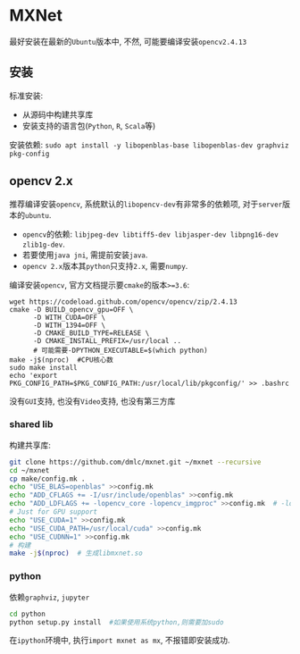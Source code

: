 # MXNet

最好安装在最新的`Ubuntu`版本中, 不然, 可能要编译安装`opencv2.4.13`

## 安装

标准安装:
* 从源码中构建共享库
* 安装支持的语言包(`Python`, `R`, `Scala`等)

安装依赖: `sudo apt install -y libopenblas-base libopenblas-dev graphviz pkg-config`

## opencv 2.x

推荐编译安装`opencv`, 系统默认的`libopencv-dev`有非常多的依赖项, 对于`server`版本的`ubuntu`. 

* `opencv`的依赖: `libjpeg-dev libtiff5-dev libjasper-dev libpng16-dev zlib1g-dev`. 
* 若要使用`java jni`, 需提前安装`java`. 
* `opencv 2.x`版本其`python`只支持`2.x`, 需要`numpy`.

编译安装`opencv`, 官方文档提示要`cmake`的版本`>=3.6`:

```
wget https://codeload.github.com/opencv/opencv/zip/2.4.13
cmake -D BUILD_opencv_gpu=OFF \
      -D WITH_CUDA=OFF \
      -D WITH_1394=OFF \
      -D CMAKE_BUILD_TYPE=RELEASE \
      -D CMAKE_INSTALL_PREFIX=/usr/local ..  
      # 可能需要-DPYTHON_EXECUTABLE=$(which python)
make -j$(nproc)  #CPU核心数
sudo make install
echo 'export PKG_CONFIG_PATH=$PKG_CONFIG_PATH:/usr/local/lib/pkgconfig/' >> .bashrc
```

没有`GUI`支持, 也没有`Video`支持, 也没有第三方库

### shared lib

构建共享库:
```sh
git clone https://github.com/dmlc/mxnet.git ~/mxnet --recursive
cd ~/mxnet
cp make/config.mk .
echo "USE_BLAS=openblas" >>config.mk
echo "ADD_CFLAGS += -I/usr/include/openblas" >>config.mk
echo "ADD_LDFLAGS += -lopencv_core -lopencv_imgproc" >>config.mk  # -lopencv_imgcodecs只存在于3.x版本
# Just for GPU support
echo "USE_CUDA=1" >>config.mk
echo "USE_CUDA_PATH=/usr/local/cuda" >>config.mk
echo "USE_CUDNN=1" >>config.mk
# 构建
make -j$(nproc)  # 生成libmxnet.so
```

### python

依赖`graphviz`, `jupyter`

```sh
cd python
python setup.py install  #如果使用系统python,则需要加sudo
```

在`ipython`环境中, 执行`import mxnet as mx`, 不报错即安装成功.

